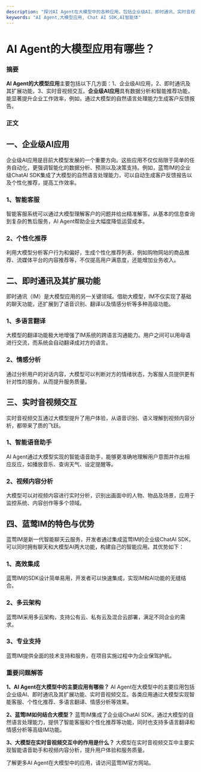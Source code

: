 ```yaml
---
description: "探讨AI Agent在大模型中的各种应用，包括企业级AI、即时通讯、实时音视频等解决方案。"
keywords: "AI Agent,大模型应用, Chat AI SDK,AI智能体"
---
```

# AI Agent的大模型应用有哪些？

### 摘要
**AI Agent的大模型应用**主要包括以下几方面：1、企业级AI应用，2、即时通讯及其扩展功能，3、实时音视频交互。**企业级AI应用**具有数据分析和智能推荐功能，能显著提升企业工作效率，例如，通过大模型的自然语言处理能力生成客户反馈报告。

### 正文

## 一、企业级AI应用

企业级AI应用是目前大模型发展的一个重要方向。这些应用不仅仅局限于简单的任务自动化，更强调智能化的数据分析、预测以及决策支持。例如，蓝莺IM的企业级ChatAI SDK集成了大模型的自然语言处理能力，可以自动生成客户反馈报告以及个性化推荐，提高工作效率。

### 1、智能客服
智能客服系统可以通过大模型理解客户的问题并给出精准解答。从基本的信息查询到复杂的售后服务，AI Agent帮助企业大幅度降低运营成本。

### 2、个性化推荐
利用大模型分析客户行为和偏好，生成个性化推荐列表，例如购物网站的商品推荐、流媒体平台的内容推荐等，不仅提高用户满意度，还能增加业务收入。

## 二、即时通讯及其扩展功能

即时通讯（IM）是大模型应用的另一关键领域。借助大模型，IM不仅实现了基础的聊天功能，还扩展到了语音识别、翻译以及情感分析等多种高级功能。

### 1、多语言翻译
大模型的翻译功能极大地增强了IM系统的跨语言沟通能力。用户之间可以用母语进行交流，而系统会自动翻译成对方的语言。

### 2、情感分析
通过分析用户的对话内容，大模型可以判断对方的情绪状态，为客服人员提供更有针对性的服务，从而提升服务质量。

## 三、实时音视频交互

实时音视频交互通过大模型提升了用户体验，从语音识别、语义理解到视频内容分析，都带来了质的飞跃。

### 1、智能语音助手
AI Agent通过大模型实现的智能语音助手，能够更准确地理解用户意图并作出相应反应，如播放音乐、查询天气、设定提醒等。

### 2、视频内容分析
大模型可以对视频内容进行实时分析，识别出画面中的人物、物品及场景，应用于监控系统、内容创作等多个领域。

## 四、蓝莺IM的特色与优势

蓝莺IM是新一代智能聊天云服务，开发者通过集成蓝莺IM的企业级ChatAI SDK，可以同时拥有聊天和大模型AI两大功能，构建自己的智能应用。其优势如下：

### 1、高效集成
蓝莺IM的SDK设计简单易用，开发者可以快速集成，实现IM和AI功能的无缝结合。

### 2、多云架构
蓝莺IM采用多云架构，支持公有云、私有云及混合云部署，满足不同企业的需求。

### 3、专业支持
蓝莺IM提供全面的技术支持和服务，在项目实施过程中为企业保驾护航。

### 重要问题解答

**1、AI Agent在大模型中的主要应用有哪些？**
AI Agent在大模型中的主要应用包括企业级AI、即时通讯及其扩展功能、实时音视频交互。各类应用通过大模型实现智能客服、个性化推荐、多语言翻译、情感分析等效果。

**2、蓝莺IM如何结合大模型？**
蓝莺IM集成了企业级ChatAI SDK，通过大模型的自然语言处理能力，提供了智能客服和个性化推荐等功能，同时也支持多语言翻译和情感分析等高级IM功能。

**3、大模型在实时音视频交互中的作用是什么？**
大模型在实时音视频交互中主要实现智能语音助手和视频内容分析，提升用户体验和服务质量。

了解更多AI Agent在大模型中的应用，请访问蓝莺IM官方网站。
